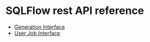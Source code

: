 # SQLFlow rest API reference

* [Generation Interface](generation-interface/)
* [User Job Interface](user-job-interface/)
